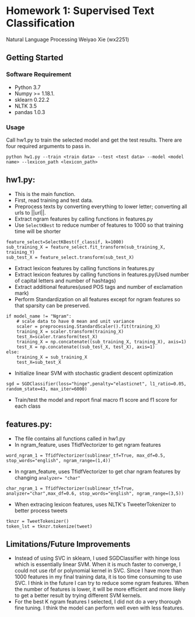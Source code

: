 # Homework 1: Supervised Text Classification
Natural Language Processing
Weiyao Xie (wx2251)

## Getting Started
### Software Requirement
- Python 3.7
- Numpy >= 1.18.1.
- sklearn 0.22.2
- NLTK 3.5
- pandas 1.0.3



### Usage
Call hw1.py to train the selected model and get the test results.
There are four required arguments to pass in.
```
python hw1.py --train <train data> --test <test data> --model <model name> --lexicon_path <lexicon_path>
```

## hw1.py: 
* This is the main function.
* First, read training and test data.
* Preprocess texts by converting everything to lower letter; converting all urls to ||url||.
* Extract ngram features by calling functions in features.py
* Use ```SelectKBest``` to reduce number of features to 1000 so that training time will be shorter
```
feature_select=SelectKBest(f_classif, k=1000)
sub_training_X = feature_select.fit_transform(sub_training_X, training_Y)
sub_test_X = feature_select.transform(sub_test_X)
```
* Extract lexicon features by calling functions in features.py
* Extract lexicon features by calling functions in features.py(Used number of capital letters and number of hashtags)
* Extract additional features(used POS tags and number of exclamation mark)
* Perform Standardization on all features except for ngram features so that sparsity can be preserved. 
```
if model_name != "Ngram":
    # scale data to have 0 mean and unit variance
    scaler = preprocessing.StandardScaler().fit(training_X)
    training_X = scaler.transform(training_X)
    test_X=scaler.transform(test_X)
    training_X = np.concatenate((sub_training_X, training_X), axis=1)
    test_X = np.concatenate((sub_test_X, test_X), axis=1)
else:
    training_X = sub_training_X
    test_X=sub_test_X
```
* Initialize linear SVM with stochastic gradient descent optimization
```
sgd = SGDClassifier(loss="hinge",penalty="elasticnet", l1_ratio=0.05, random_state=43, max_iter=6000)
```
* Train/test the model and report final macro f1 score and f1 score for each class


## features.py: 
* The file contains all functions called in hw1.py
* In ngram_feature, uses TfidfVectorizer to get ngram features
```
word_ngram_1 = TfidfVectorizer(sublinear_tf=True, max_df=0.5, stop_words="english", ngram_range=(1,4))
```
* In ngram_feature, uses TfidfVectorizer to get char ngram features by changing ```analyzer= "char"```
```
char_ngram_1 = TfidfVectorizer(sublinear_tf=True, analyzer="char",max_df=0.6, stop_words="english", ngram_range=(3,5))
```
* When extracing lexicon features, uses NLTK's TweeterTokenizer to better process tweets
```
tknzr = TweetTokenizer()
token_lst = tknzr.tokenize(tweet)
```
  
## Limitations/Future Improvements
* Instead of using SVC in sklearn, I used SGDClassifier with hinge loss which is essentially linear SVM. When it is much faster to converge, I could not use rbf or polynomial kernel in SVC. Since I have more than 1000 features in my final training data, it is too time consuming to use SVC. I think in the future I can try to reduce some ngram features. When the number of features is lower, it will be more efficient and more likely to get a better result by trying different SVM kernels.
* For the best K ngram features I selected, I did not do a very thorough fine tuning. I think the model can perform well even with less features. 



